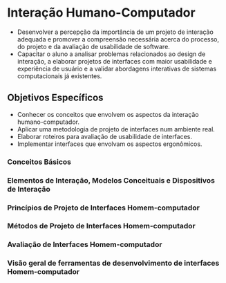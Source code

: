 # Interação Humano-Computador


* Desenvolver a percepção da importância de um projeto de interação adequada e promover a compreensão necessária acerca do processo, do projeto e da avaliação de usabilidade de software.
* Capacitar o aluno a analisar problemas relacionados ao design de interação, a elaborar projetos de interfaces com maior usabilidade e experiência de usuário e a validar abordagens interativas de sistemas computacionais já
existentes.

## Objetivos Específicos

* Conhecer os conceitos que envolvem os aspectos da interação humano-computador.
* Aplicar uma metodologia de projeto de interfaces num ambiente real.
* Elaborar roteiros para avaliação de usabilidade de interfaces.
* Implementar interfaces que envolvam os aspectos ergonômicos.

### Conceitos Básicos

### Elementos de Interação, Modelos Conceituais e Dispositivos de Interação

### Princípios de Projeto de Interfaces Homem-computador

### Métodos de Projeto de Interfaces Homem-computador

### Avaliação de Interfaces Homem-computador

### Visão geral de ferramentas de desenvolvimento de interfaces Homem-computador
